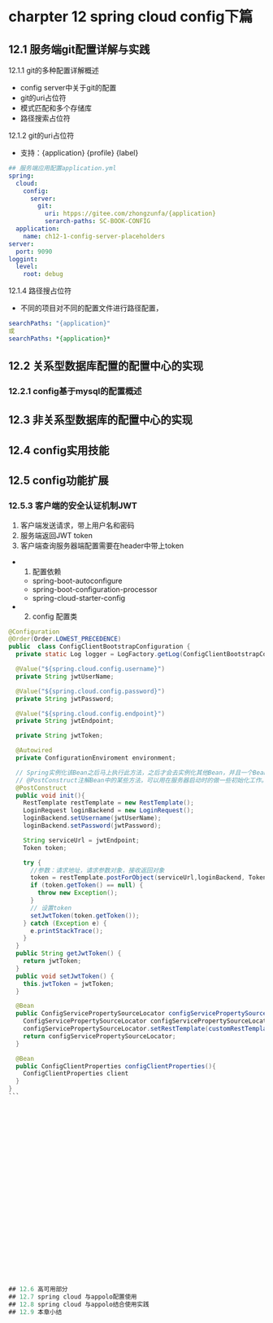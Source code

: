 # charpter 12 spring cloud config下篇

## 12.1 服务端git配置详解与实践
12.1.1 git的多种配置详解概述
- config server中关于git的配置
- git的uri占位符
- 模式匹配和多个存储库
- 路径搜索占位符

12.1.2 git的uri占位符
- 支持：{application} {profile} {label}
```yaml
## 服务端应用配置application.yml
spring:
  cloud:
    config:
      server:
        git:
          uri: htpps://gitee.com/zhongzunfa/{application}
          serarch-paths: SC-BOOK-CONFIG
  application:
    name: ch12-1-config-server-placeholders
server:
  port: 9090      
loggint:
  level:
    root: debug           
```
12.1.4 路径搜占位符
- 不同的项目对不同的配置文件进行路径配置，
```yaml
searchPaths: "{application}"
或
searchPaths: *{application}*
```

## 12.2 关系型数据库配置的配置中心的实现
### 12.2.1 config基于mysql的配置概述
## 12.3 非关系型数据库的配置中心的实现
## 12.4 config实用技能
## 12.5 config功能扩展
### 12.5.3 客户端的安全认证机制JWT
1) 客户端发送请求，带上用户名和密码
2) 服务端返回JWT token
3) 客户端查询服务器端配置需要在header中带上token

- 1) 配置依赖
  - spring-boot-autoconfigure
  - spring-boot-configuration-processor
  - spring-cloud-starter-config
- 2) config 配置类
````java
@Configuration
@Order(Order.LOWEST_PRECEDENCE)
public  class ConfigClientBootstrapConfiguration {
  private static Log logger = LogFactory.getLog(ConfigClientBootstrapConfiguration.class);

  @Value("${spring.cloud.config.username}")
  private String jwtUserName;

  @Value("${spring.cloud.config.password}")
  private String jwtPassword;

  @Value("${spring.cloud.config.endpoint}")
  private String jwtEndpoint;

  private String jwtToken;

  @Autowired
  private ConfigurationEnviroment environment;

  // Spring实例化该Bean之后马上执行此方法，之后才会去实例化其他Bean，并且一个Bean中@PostConstruct注解的方法可以有多个。
  // @PostConstruct注解Bean中的某些方法，可以用在服务器启动时的做一些初始化工作。
  @PostConstruct
  public void init(){
    RestTemplate restTemplate = new RestTemplate();
    LoginRequest loginBackend = new LoginRequest();
    loginBackend.setUsername(jwtUserName);
    loginBackend.setPassword(jwtPassword);

    String serviceUrl = jwtEndpoint;
    Token token;

    try {
      //参数：请求地址，请求参数对象，接收返回对象
      token = restTemplate.postForObject(serviceUrl,loginBackend, Token.class);
      if (token.getToken() == null) {
        throw new Exception();
      }
      // 设置token
      setJwtToken(token.getToken());
    } catch (Exception e) {
      e.printStackTrace();
    }
  }
  public String getJwtToken() {
    return jwtToken;
  }
  public void setJwtToken() {
    this.jwtToken = jwtToken;
  }

  @Bean
  public ConfigServicePropertySourceLocator configServicePropertySourceLocator(ConfigClientProperties configClientProperties) {
    ConfigServicePropertySourceLocator configServicePropertySourceLocator = new ConfigServicePropertySourceLocator(configClientProperties);
    configServicePropertySourceLocator.setRestTemplate(customRestTemplate());
    return configServicePropertySourceLocator;
  }

  @Bean
  public ConfigClientProperties configClientProperties(){
    ConfigClientProperties client
  }
}
```


























## 12.6 高可用部分
## 12.7 spring cloud 与appolo配置使用
## 12.8 spring cloud 与appolo结合使用实践
## 12.9 本章小结
